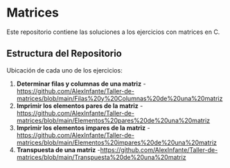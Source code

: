  # Matrices
Este repositorio contiene las soluciones a los ejercicios con matrices en C. 
## Estructura del Repositorio 
Ubicación de cada uno de los ejercicios: 
1. **Determinar filas y columnas de una matriz** 
   -https://github.com/AlexInfante/Taller-de-matrices/blob/main/Filas%20y%20Columnas%20de%20una%20matriz
2. **Imprimir los elementos pares de la matriz**
   -https://github.com/AlexInfante/Taller-de-matrices/blob/main/Elementos%20pares%20de%20una%20matriz
4. **Imprimir los elementos impares de la matriz**
   -https://github.com/AlexInfante/Taller-de-matrices/blob/main/Elementos%20impares%20de%20una%20matriz
6. **Transpuesta de una matriz**
   -https://github.com/AlexInfante/Taller-de-matrices/blob/main/Transpuesta%20de%20una%20matriz
